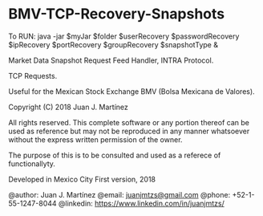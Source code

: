 # BMV-TCP-Recovery-Snapshots

To RUN: java -jar $myJar $folder $userRecovery $passwordRecovery $ipRecovery $portRecovery $groupRecovery $snapshotType &

Market Data Snapshot Request Feed Handler, INTRA Protocol.

TCP Requests.

Useful for the Mexican Stock Exchange BMV (Bolsa Mexicana de Valores).

Copyright (C) 2018 Juan J. Martínez

All rights reserved. This complete software or any portion thereof
can be used as reference but may not be reproduced in any manner 
whatsoever without the express written permission of the owner.

The purpose of this is to be consulted and used as a referece of 
functionallyty.

Developed in Mexico City
First version, 2018

 @author: Juan J. Martínez
 @email: juanjmtzs@gmail.com
 @phone: +52-1-55-1247-8044
 @linkedin: https://www.linkedin.com/in/juanjmtzs/
